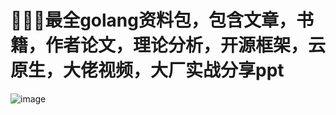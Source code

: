 # 👏👏👏最全golang资料包，包含文章，书籍，作者论文，理论分析，开源框架，云原生，大佬视频，大厂实战分享ppt

![image](https://user-images.githubusercontent.com/87457873/128655088-7e2704a7-ce37-4e78-9b9c-a8865597f364.png)




































